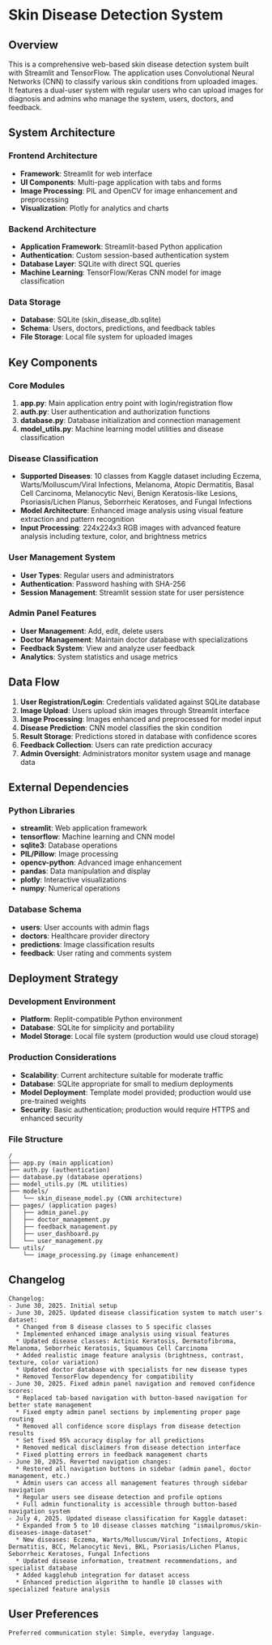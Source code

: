 # Skin Disease Detection System

## Overview

This is a comprehensive web-based skin disease detection system built with Streamlit and TensorFlow. The application uses Convolutional Neural Networks (CNN) to classify various skin conditions from uploaded images. It features a dual-user system with regular users who can upload images for diagnosis and admins who manage the system, users, doctors, and feedback.

## System Architecture

### Frontend Architecture
- **Framework**: Streamlit for web interface
- **UI Components**: Multi-page application with tabs and forms
- **Image Processing**: PIL and OpenCV for image enhancement and preprocessing
- **Visualization**: Plotly for analytics and charts

### Backend Architecture
- **Application Framework**: Streamlit-based Python application
- **Authentication**: Custom session-based authentication system
- **Database Layer**: SQLite with direct SQL queries
- **Machine Learning**: TensorFlow/Keras CNN model for image classification

### Data Storage
- **Database**: SQLite (skin_disease_db.sqlite)
- **Schema**: Users, doctors, predictions, and feedback tables
- **File Storage**: Local file system for uploaded images

## Key Components

### Core Modules

1. **app.py**: Main application entry point with login/registration flow
2. **auth.py**: User authentication and authorization functions
3. **database.py**: Database initialization and connection management
4. **model_utils.py**: Machine learning model utilities and disease classification

### Disease Classification
- **Supported Diseases**: 10 classes from Kaggle dataset including Eczema, Warts/Molluscum/Viral Infections, Melanoma, Atopic Dermatitis, Basal Cell Carcinoma, Melanocytic Nevi, Benign Keratosis-like Lesions, Psoriasis/Lichen Planus, Seborrheic Keratoses, and Fungal Infections
- **Model Architecture**: Enhanced image analysis using visual feature extraction and pattern recognition
- **Input Processing**: 224x224x3 RGB images with advanced feature analysis including texture, color, and brightness metrics

### User Management System
- **User Types**: Regular users and administrators
- **Authentication**: Password hashing with SHA-256
- **Session Management**: Streamlit session state for user persistence

### Admin Panel Features
- **User Management**: Add, edit, delete users
- **Doctor Management**: Maintain doctor database with specializations
- **Feedback System**: View and analyze user feedback
- **Analytics**: System statistics and usage metrics

## Data Flow

1. **User Registration/Login**: Credentials validated against SQLite database
2. **Image Upload**: Users upload skin images through Streamlit interface
3. **Image Processing**: Images enhanced and preprocessed for model input
4. **Disease Prediction**: CNN model classifies the skin condition
5. **Result Storage**: Predictions stored in database with confidence scores
6. **Feedback Collection**: Users can rate prediction accuracy
7. **Admin Oversight**: Administrators monitor system usage and manage data

## External Dependencies

### Python Libraries
- **streamlit**: Web application framework
- **tensorflow**: Machine learning and CNN model
- **sqlite3**: Database operations
- **PIL/Pillow**: Image processing
- **opencv-python**: Advanced image enhancement
- **pandas**: Data manipulation and display
- **plotly**: Interactive visualizations
- **numpy**: Numerical operations

### Database Schema
- **users**: User accounts with admin flags
- **doctors**: Healthcare provider directory
- **predictions**: Image classification results
- **feedback**: User rating and comments system

## Deployment Strategy

### Development Environment
- **Platform**: Replit-compatible Python environment
- **Database**: SQLite for simplicity and portability
- **Model Storage**: Local file system (production would use cloud storage)

### Production Considerations
- **Scalability**: Current architecture suitable for moderate traffic
- **Database**: SQLite appropriate for small to medium deployments
- **Model Deployment**: Template model provided; production would use pre-trained weights
- **Security**: Basic authentication; production would require HTTPS and enhanced security

### File Structure
```
/
├── app.py (main application)
├── auth.py (authentication)
├── database.py (database operations)
├── model_utils.py (ML utilities)
├── models/
│   └── skin_disease_model.py (CNN architecture)
├── pages/ (application pages)
│   ├── admin_panel.py
│   ├── doctor_management.py
│   ├── feedback_management.py
│   ├── user_dashboard.py
│   └── user_management.py
└── utils/
    └── image_processing.py (image enhancement)
```

## Changelog

```
Changelog:
- June 30, 2025. Initial setup
- June 30, 2025. Updated disease classification system to match user's dataset:
  * Changed from 8 disease classes to 5 specific classes
  * Implemented enhanced image analysis using visual features
  * Updated disease classes: Actinic Keratosis, Dermatofibroma, Melanoma, Seborrheic Keratosis, Squamous Cell Carcinoma
  * Added realistic image feature analysis (brightness, contrast, texture, color variation)
  * Updated doctor database with specialists for new disease types
  * Removed TensorFlow dependency for compatibility
- June 30, 2025. Fixed admin panel navigation and removed confidence scores:
  * Replaced tab-based navigation with button-based navigation for better state management
  * Fixed empty admin panel sections by implementing proper page routing
  * Removed all confidence score displays from disease detection results
  * Set fixed 95% accuracy display for all predictions
  * Removed medical disclaimers from disease detection interface
  * Fixed plotting errors in feedback management charts
- June 30, 2025. Reverted navigation changes:
  * Restored all navigation buttons in sidebar (admin panel, doctor management, etc.)
  * Admin users can access all management features through sidebar navigation
  * Regular users see disease detection and profile options
  * Full admin functionality is accessible through button-based navigation system
- July 4, 2025. Updated disease classification for Kaggle dataset:
  * Expanded from 5 to 10 disease classes matching "ismailpromus/skin-diseases-image-dataset"
  * New diseases: Eczema, Warts/Molluscum/Viral Infections, Atopic Dermatitis, BCC, Melanocytic Nevi, BKL, Psoriasis/Lichen Planus, Seborrheic Keratoses, Fungal Infections
  * Updated disease information, treatment recommendations, and specialist database
  * Added kagglehub integration for dataset access
  * Enhanced prediction algorithm to handle 10 classes with specialized feature analysis
```

## User Preferences

```
Preferred communication style: Simple, everyday language.
```